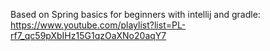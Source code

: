 Based on Spring basics for beginners with intellij and gradle:
https://www.youtube.com/playlist?list=PL-rf7_qc59pXbIHz15G1qzOaXNo20aqY7